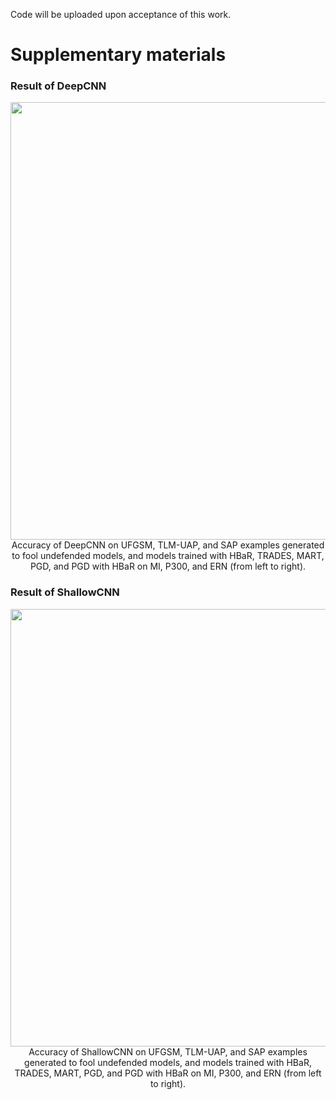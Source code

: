 Code will be uploaded upon acceptance of this work.

# Supplementary materials

### Result of DeepCNN

<div align=center><img src="https://user-images.githubusercontent.com/26007016/162660100-0d500ba5-0045-4cac-a84e-0bfe0338644d.png" width="700px" /></div>

<div align=center>Accuracy of DeepCNN on UFGSM, TLM-UAP, and SAP examples generated to fool undefended models, and models trained with HBaR, TRADES, MART, PGD, and PGD with HBaR on MI, P300, and ERN (from left to right).</div>



### Result of ShallowCNN



<div align=center><img src="https://user-images.githubusercontent.com/26007016/162660116-86414d52-097a-4f85-bb32-1548193f7140.png" width="700px" /></div>

<div align=center>Accuracy of ShallowCNN on UFGSM, TLM-UAP, and SAP examples generated to fool undefended models, and models trained with HBaR, TRADES, MART, PGD, and PGD with HBaR on MI, P300, and ERN (from left to right).</div>
